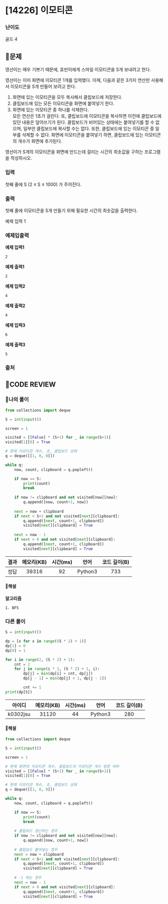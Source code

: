# [14226] 이모티콘

### **난이도**
골드 4
## **📝문제**
영선이는 매우 기쁘기 때문에, 효빈이에게 스마일 이모티콘을 S개 보내려고 한다.

영선이는 이미 화면에 이모티콘 1개를 입력했다. 이제, 다음과 같은 3가지 연산만 사용해서 이모티콘을 S개 만들어 보려고 한다.

1. 화면에 있는 이모티콘을 모두 복사해서 클립보드에 저장한다.
2. 클립보드에 있는 모든 이모티콘을 화면에 붙여넣기 한다.
3. 화면에 있는 이모티콘 중 하나를 삭제한다.  
모든 연산은 1초가 걸린다. 또, 클립보드에 이모티콘을 복사하면 이전에 클립보드에 있던 내용은 덮어쓰기가 된다. 클립보드가 비어있는 상태에는 붙여넣기를 할 수 없으며, 일부만 클립보드에 복사할 수는 없다. 또한, 클립보드에 있는 이모티콘 중 일부를 삭제할 수 없다. 화면에 이모티콘을 붙여넣기 하면, 클립보드에 있는 이모티콘의 개수가 화면에 추가된다.

영선이가 S개의 이모티콘을 화면에 만드는데 걸리는 시간의 최솟값을 구하는 프로그램을 작성하시오.
### **입력**
첫째 줄에 S (2 ≤ S ≤ 1000) 가 주어진다.
### **출력**
첫째 줄에 이모티콘을 S개 만들기 위해 필요한 시간의 최솟값을 출력한다.

예제 입력 1 
### **예제입출력**

**예제 입력1**

```
2
```

**예제 출력1**

```
2
```

**예제 입력2**

```
4
```

**예제 출력2**

```
4
```

**예제 입력3**

```
6
```

**예제 출력3**

```
5
```

### **출처**

## **🧐CODE REVIEW**

### **🧾나의 풀이**

```python
from collections import deque

S = int(input())

screen = 1

visited = [[False] * (S+1) for _ in range(S+1)]
visited[1][0] = True

# 현재 이모티콘 개수, 초, 클립보드 상태
q = deque([[1, 0, 0]])

while q:
    now, count, clipboard = q.popleft()

    if now == S:
        print(count)
        break
    
    if now != clipboard and not visited[now][now]:
        q.append([now, count+1, now])
    
    next = now + clipboard
    if next < S+1 and not visited[next][clipboard]:
        q.append([next, count+1, clipboard])
        visited[next][clipboard] = True
    
    next = now - 1
    if next > 0 and not visited[next][clipboard]:
        q.append([next, count+1, clipboard])
        visited[next][clipboard] = True
```

결과	| 메모리(KB) |	시간(ms) |	언어 |	코드 길이(B)
:----:|:-----:|:-----:|:-----:|:--------:
정답|39316|92|Python3|733
#### **📝해설**

**알고리즘**
```
1. BFS
```
### **다른 풀이**

```python
S = int(input())

dp = [x for x in range((S * 2) + 1)]
dp[1] = 0
dp[0] = 1

for i in range(2, (S * 2) + 1):
    cnt = 2
    for j in range(i * 2, (S * 2) + 1, i):
        dp[j] = min(dp[i] + cnt, dp[j])
        dp[j - 1] = min(dp[j] + 1, dp[j - 1])

        cnt += 1
print(dp[S])
```

아이디 | 메모리(KB) |	시간(ms) |	언어 |	코드 길이(B) 
:-----:|:-----:|:-----:|:----:|:--------:
k0302jsu|31120|44|Python3|280
#### **📝해설**

```python
from collections import deque

S = int(input())

screen = 1

# 현재 화면의 이모티콘 개수, 클립보드의 이모티콘 개수 방문 여부
visited = [[False] * (S+1) for _ in range(S+1)]
visited[1][0] = True

# 현재 이모티콘 개수, 초, 클립보드 상태
q = deque([[1, 0, 0]])

while q:
    now, count, clipboard = q.popleft()

    if now == S:
        print(count)
        break
    
    # 클립보드 갱신하는 경우
    if now != clipboard and not visited[now][now]:
        q.append([now, count+1, now])
    
    # 클립보드 붙여넣는 경우
    next = now + clipboard
    if next < S+1 and not visited[next][clipboard]:
        q.append([next, count+1, clipboard])
        visited[next][clipboard] = True
    
    # -1 하는 경우
    next = now - 1
    if next > 0 and not visited[next][clipboard]:
        q.append([next, count+1, clipboard])
        visited[next][clipboard] = True
```
